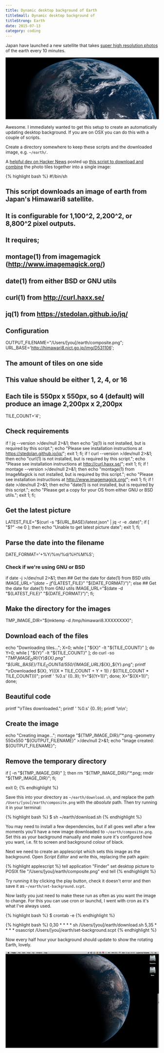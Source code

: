 ```yaml
---
title: Dynamic desktop background of Earth
titleSmall: Dynamic desktop background of 
titleStrong: Earth
date: 2015-07-13
category: coding
---
```


Japan have launched a new satellite that takes [super high resolution photos](http://www.nytimes.com/interactive/2015/07/10/science/An-Image-of-Earth-Every-Ten-Minutes.html) of the earth every 10 minutes.

![Earth top](/images/blog/2015-07-13/earth-top.png)

Awesome. I immediately wanted to get this setup to create an automatically updating desktop background. If you are on OSX you can do this with a couple of scripts.

Create a directory somewhere to keep these scripts and the downloaded image, e.g. `~/earth/`.

A [helpful dev on Hacker News](https://news.ycombinator.com/item?id=9867655) posted up [this script to download and combine](https://gist.github.com/Syrup-tan/1833ba1671c7017f0d59) the photo tiles together into a single image:

{% highlight bash %}
#!/bin/sh
## This script downloads an image of earth from Japan's Himawari8 satellite.
## It is configurable for 1,100^2, 2,200^2, or 8,800^2 pixel outputs.
## It requires;
##  montage(1) from imagemagick (http://www.imagemagick.org/)
##  date(1) from either BSD or GNU utils
##  curl(1) from http://curl.haxx.se/
##  jq(1) from https://stedolan.github.io/jq/

## Configuration
OUTPUT_FILENAME="/Users/[you]/earth/composite.png";
URL_BASE='http://himawari8.nict.go.jp/img/D531106';
## The amount of tiles on one side
## This value should be either 1, 2, 4, or 16
## Each tile is 550px x 550px, so 4 (default) will produce an image 2,200px x 2,200px
TILE_COUNT='4';

## Check requirements
if ! jq --version >/dev/null 2>&1; then
    echo "jq(1) is not installed, but is required by this script.";
    echo "Please see installation instructions at https://stedolan.github.io/jq/";
    exit 1;
fi;
if ! curl --version >/dev/null 2>&1; then
    echo "curl(1) is not installed, but is required by this script.";
    echo "Please see installation instructions at http://curl.haxx.se/";
    exit 1;
fi;
if ! montage --version >/dev/null 2>&1; then
    echo "montage(1) from ImageMagick is not installed, but is required by this script.";
    echo "Please see installation instructions at http://www.imagemagick.org/";
    exit 1;
fi;
if ! date >/dev/null 2>&1; then
    echo "date(1) is not installed, but is required by this script.";
    echo "Please get a copy for your OS from either GNU or BSD utils.";
    exit 1;
fi;

## Get the latest picture
LATEST_FILE="$(curl -s "${URL_BASE}/latest.json" | jq -r -e .date)";
if [ "$?" -ne 0 ]; then
    echo "Unable to get latest picture date";
    exit 1;
fi;

## Parse the date into the filename
DATE_FORMAT='+%Y/%m/%d/%H%M%S';
### Check if we're using GNU or BSD
if date -j >/dev/null 2>&1; then
    ## Get the date for date(1) from BSD utils
    IMAGE_URL="$(date -jf '%Y-%m-%d %H:%M:%S' "${LATEST_FILE}" "${DATE_FORMAT}")";
else
    ## Get the date for date(1) from GNU utils
    IMAGE_URL="$(date -d "${LATEST_FILE}" "${DATE_FORMAT}")";
fi;

## Make the directory for the images
TMP_IMAGE_DIR="$(mktemp -d /tmp/himawari8.XXXXXXXX)";

## Download each of the files
echo "Downloading tiles...";
X=0;
while [ "${X}" -lt "${TILE_COUNT}" ]; do
    Y=0;
    while [ "${Y}" -lt "${TILE_COUNT}" ]; do
        curl -so "${TMP_IMAGE_DIR}/${Y}_${X}.png" "${URL_BASE}/${TILE_COUNT}d/550/${IMAGE_URL}_${X}_${Y}.png";
        printf "\rDownloaded ${X}, ${Y} ($((X * TILE_COUNT + Y + 1)) / $((TILE_COUNT * TILE_COUNT)))";
        printf ' %0.s' {0..9};
        Y="$((Y+1))";
    done;
    X="$((X+1))";
done;

## Beautiful code
printf "\rTiles downloaded."; printf ' %0.s' {0..9}; printf '\n\n';

## Create the image
echo "Creating image...";
montage "${TMP_IMAGE_DIR}/"*.png -geometry 550x550 "${OUTPUT_FILENAME}" >/dev/null 2>&1;
echo "Image created: ${OUTPUT_FILENAME}";

## Remove the temporary directory
if [ -n "${TMP_IMAGE_DIR}" ]; then
    rm "${TMP_IMAGE_DIR}/"*.png;
    rmdir "${TMP_IMAGE_DIR}";
fi;

exit 0;
{% endhighlight %}

Save this into your directory as `~/earth/download.sh`, and replace the path `/Users/[you]/earth/composite.png` with the *absolute* path. Then try running it in your terminal:

{% highlight bash %}
$ sh ~/earth/download.sh
{% endhighlight %}

You may need to install a few dependencies, but if all goes well after a few moments you'll have a new image downloaded to `~/earth/composite.png`. Set this as your background manually and make sure it's configured how you want, i.e. fit to screen and background colour of black.

Next we need to create an applescript which sets this image as the background. Open _Script Editor_ and write this, replacing the path again:

{% highlight applescript %}
tell application "Finder"
    set desktop picture to POSIX file "/Users/[you]/earth/composite.png"
end tell
{% endhighlight %}

Try running it by clicking the play button, check it doesn't error and then save it as `~/earth/set-background.scpt`.

Now lastly you just need to make these run as often as you want the image to change. For this you can use cron or launchd, I went with cron as it's what I've always used.

{% highlight bash %}
$ crontab -e
{% endhighlight %}

{% highlight bash %}
0,30 * * * * sh /Users/[you]/earth/download.sh
5,35 * * * * osascript /Users/[you]/earth/set-background.scpt
{% endhighlight %}

Now every half hour your background should update to show the rotating Earth, lovely.

![Earth background](/images/blog/2015-07-13/earth-background.png)